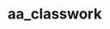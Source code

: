 # aa_classwork
 
                       
                       
                       
                                                             
          
                         
          

          
                         
          
